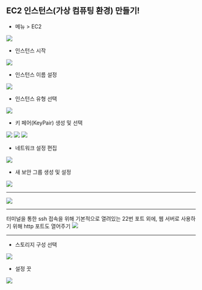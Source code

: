 ## EC2 인스턴스(가상 컴퓨팅 환경) 만들기!
- 메뉴 > EC2

![](images/1_1.png) <!-- EC2 아이콘 -->
- 인스턴스 시작

![](images/1_2.png) <!-- 인스턴스 시작 버튼 -->
- 인스턴스 이름 설정

![](images/1_3.png) <!-- 인스턴스 이름 입력란 -->
- 인스턴스 유형 선택

![](images/1_4.png) <!-- 인스턴스 유형 선택 박스 -->
- 키 페어(KeyPair) 생성 및 선택

![](images/1_5.png) <!-- 키 페어 생성 버튼 -->
![](images/1_6.png) <!-- 키 페어 생성 박스 -->
![](images/1_7.png) <!-- 키 페어 선택 박스 -->
- 네트워크 설정 편집

![](images/1_8.png) <!-- 네트워크 설정 편집 버튼 -->
- 새 보안 그룹 생성 및 설정

![](images/1_9.png) <!-- 보안 그룹 생성 박스(empty) -->
- - -
![](images/1_10.png) <!-- 보안 그룹 이름 및 설명 추가하기 -->
- - -
터미널을 통한 ssh 접속을 위해 기본적으로 열려있는 22번 포트 외에, 웹 서버로 사용하기 위해 http 포트도 열어주기
![](images/1_11.png) <!-- 보안 그룹 규칙 추가 -->
- - -
- 스토리지 구성 선택

![](images/1_12.png) <!-- 스토리지 용량 선택 박스 -->
- 설정 끗

![](images/1_13.png) <!-- success -->

